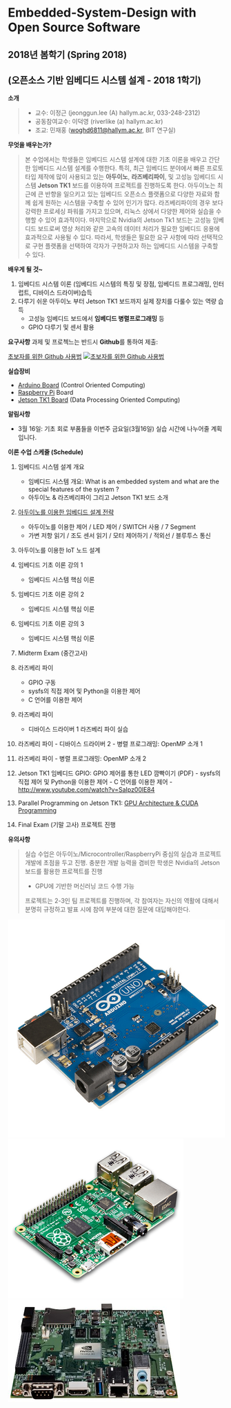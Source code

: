 # Embedded-System-Design with Open Source Software

## 2018년 봄학기 (Spring 2018)
## (오픈소스 기반 임베디드 시스템 설계 - 2018 1학기)

**소개**
> - 교수: 이정근 (jeonggun.lee (A) hallym.ac.kr, 033-248-2312)
> - 공동참여교수: 이덕영 (riverlike (a) hallym.ac.kr)
> - 조교: 민재홍 (woghd6811@hallym.ac.kr, BIT 연구실)

**무엇을 배우는가?**

> 본 수업에서는 학생들은 임베디드 시스템 설계에 대한 기초 이론을 배우고 간단한 임베디드 시스템 설계를 수행한다. 특히, 최근 임베디드 분야에서 빠른 프로토타입 제작에 많이 사용되고 있는 **아두이노**, **라즈베리파이**, 및 고성능 임베디드 시스템 **Jetson TK1** 보드를 이용하여 프로젝트를 진행하도록 한다. 아두이노는 최근에 큰 반향을 일으키고 있는 임베디드 오픈소스 플랫폼으로 다양한 자료와 함께 쉽게 원하는 시스템을 구축할 수 있어 인기가 많다. 라즈베리파이의 경우 보다 강력한 프로세싱 파워를 가지고 있으며, 리눅스 상에서 다양한 제어와 실습을 수행할 수 있어 효과적이다. 마지막으로 Nvidia의 Jetson Tk1 보드는 고성능 임베디드 보드로써 영상 처리와 같은 고속의 데이터 처리가 필요한 임베디드 응용에 효과적으로 사용될 수 있다. 따라서, 학생들은 필요한 요구 사항에 따라 선택적으로 구현 플랫폼을 선택하여 각자가 구현하고자 하는 임베디드 시스템을 구축할 수 있다.

**배우게 될 것~**
  1. 임베디드 시스템 이론 (임베디드 시스템의 특징 및 장점, 임베디드 프로그래밍, 인터럽트, 디바이스 드라이버)습득
  2. 다루기 쉬운 아두이노 부터 Jetson TK1 보드까지 실제 장치를 다룰수 있는 역량 습득
      - 고성능 임베디드 보드에서 **임베디드 병렬프로그래밍** 등
      - GPIO 다루기 및 센서 활용
      
**요구사항**
 과제 및 프로첵느는 반드시 **Github**를 통하여 제출:
 
 [초보자를 위한 Github 사용법](https://www.youtube.com/watch?v=JEY3X64gX4Q&t=552s)
 [![초보자를 위한 Github 사용법](http://img.youtube.com/vi/JEY3X64gX4Q/0.jpg)](https://www.youtube.com/watch?v=JEY3X64gX4Q&t=552s) 

**실습장비**
 - [Arduino Board](https://ko.wikipedia.org/wiki/%EC%95%84%EB%91%90%EC%9D%B4%EB%85%B8) (Control Oriented Computing)
 - [Raspberry Pi](https://ko.wikipedia.org/wiki/%EB%9D%BC%EC%A6%88%EB%B2%A0%EB%A6%AC_%ED%8C%8C%EC%9D%B4) Board
 - [Jetson TK1 Board](https://elinux.org/Jetson_TK1) (Data Processing Oriented Computing)

**알림사항**
 - 3월 16일: 기초 회로 부품들을 이번주 금요일(3월16일) 실습 시간에 나누어줄 계획입니다.
 
 

**이론 수업 스케줄 (Schedule)**
 1. 임베디드 시스템 설계 개요
    - 임베디드 시스템 개요: What is an embedded system and what are the special features of the system ?
    - 아두이노 & 라즈베리파이 그리고 Jetson TK1 보드 소개
   
 2. [아두이노를 이용한 임베디드 설계 전략](https://github.com/jeonggunlee/Embedded-System-Design/blob/master/02_embedded_arduino.pdf)
    - 아두이노를 이용한 제어 / LED 제어 / SWITCH 사용 / 7 Segment
    - 가변 저항 읽기 / 조도 센서 읽기 / 모터 제어하기 / 적외선 / 블루투스 통신
  
 3. 아두이노를 이용한 IoT 노드 설계
 
 4. 임베디드 기초 이론 강의 1
    - 임베디드 시스템 핵심 이론
    
 5. 임베디드 기초 이론 강의 2
    - 임베디드 시스템 핵심 이론
    
 6. 임베디드 기초 이론 강의 3
    - 임베디드 시스템 핵심 이론
    
 7. Midterm Exam (중간고사)	
 
 8. 라즈베리 파이
    - GPIO 구동
    - sysfs의 직접 제어 및 Python을 이용한 제어
    - C 언어를 이용한 제어
    
 9. 라즈베리 파이
    - 디바이스 드라이버 1	 라즈베리 파이 실습
    
 10. 라즈베리 파이
    - 디바이스 드라이버 2
    - 병렬 프로그래밍: OpenMP 소개 1
    
 11. 라즈베리 파이
    - 병렬 프로그래밍: OpenMP 소개 2
    
 12. Jetson TK1 임베디드 GPIO: GPIO 제어를 통한 LED 깜빡이기 (PDF)
    - sysfs의 직접 제어 및 Python을 이용한 제어
    - C 언어를 이용한 제어
    - http://www.youtube.com/watch?v=SaIpz00lE84
    
 13. Parallel Programming on Jetson TK1: [GPU Architecture & CUDA Programming](https://www.youtube.com/watch?v=nRSxp5ZKwhQ)
 
 14. Final Exam (기말 고사)	 프로젝트 진행
 
**유의사항**
> 실습 수업은 아두이노/Microcontroller/RaspberryPi 중심의 실습과 프로젝트 개발에 초점을 두고 진행.
> 충분한 개발 능력을 겸비한 학생은 Nvidia의 Jetson 보드를 활용한 프로젝트를 진행
>    - GPU에 기반한 머신러닝 코드 수행 가능
>
> 프로젝트는 2-3인 팀 프로젝트를 진행하며, 각 참여자는 자신의 역활에 대해서 분명히 규정하고 발표 시에 참여 부분에 대한 질문에 대답해야한다.

![alt text][uno]
![alt text][pi]
![alt text][jetson]

[uno]: https://github.com/jeonggunlee/Embedded-System-Design/blob/master/images/uno.jpg "Arduino Uno"
[pi]: https://github.com/jeonggunlee/Embedded-System-Design/blob/master/images/pi.png
[jetson]: https://github.com/jeonggunlee/Embedded-System-Design/blob/master/images/jetson.jpg
